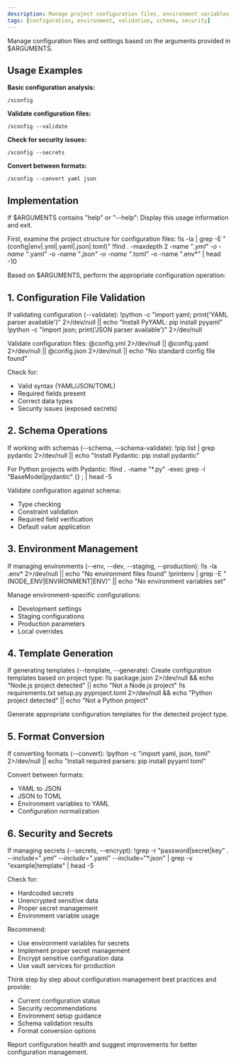 ```yaml
---
description: Manage project configuration files, environment variables, and application settings
tags: [configuration, environment, validation, schema, security]
---
```


Manage configuration files and settings based on the arguments provided in $ARGUMENTS.

## Usage Examples

**Basic configuration analysis:**
```
/xconfig
```

**Validate configuration files:**
```
/xconfig --validate
```

**Check for security issues:**
```
/xconfig --secrets
```

**Convert between formats:**
```
/xconfig --convert yaml json
```

## Implementation

If $ARGUMENTS contains "help" or "--help":
Display this usage information and exit.

First, examine the project structure for configuration files:
!ls -la | grep -E "(config|env|\.yml|\.yaml|\.json|\.toml)"
!find . -maxdepth 2 -name "*.yml" -o -name "*.yaml" -o -name "*.json" -o -name "*.toml" -o -name ".env*" | head -10

Based on $ARGUMENTS, perform the appropriate configuration operation:

## 1. Configuration File Validation

If validating configuration (--validate):
!python -c "import yaml; print('YAML parser available')" 2>/dev/null || echo "Install PyYAML: pip install pyyaml"
!python -c "import json; print('JSON parser available')" 2>/dev/null

Validate configuration files:
@config.yml 2>/dev/null || @config.yaml 2>/dev/null || @config.json 2>/dev/null || echo "No standard config file found"

Check for:
- Valid syntax (YAML/JSON/TOML)
- Required fields present
- Correct data types
- Security issues (exposed secrets)

## 2. Schema Operations

If working with schemas (--schema, --schema-validate):
!pip list | grep pydantic 2>/dev/null || echo "Install Pydantic: pip install pydantic"

For Python projects with Pydantic:
!find . -name "*.py" -exec grep -l "BaseModel\|pydantic" {} \; | head -5

Validate configuration against schema:
- Type checking
- Constraint validation
- Required field verification
- Default value application

## 3. Environment Management

If managing environments (--env, --dev, --staging, --production):
!ls -la .env* 2>/dev/null || echo "No environment files found"
!printenv | grep -E "(NODE_ENV|ENVIRONMENT|ENV)" || echo "No environment variables set"

Manage environment-specific configurations:
- Development settings
- Staging configurations
- Production parameters
- Local overrides

## 4. Template Generation

If generating templates (--template, --generate):
Create configuration templates based on project type:
!ls package.json 2>/dev/null && echo "Node.js project detected" || echo "Not a Node.js project"
!ls requirements.txt setup.py pyproject.toml 2>/dev/null && echo "Python project detected" || echo "Not a Python project"

Generate appropriate configuration templates for the detected project type.

## 5. Format Conversion

If converting formats (--convert):
!python -c "import yaml, json, toml" 2>/dev/null || echo "Install required parsers: pip install pyyaml toml"

Convert between formats:
- YAML to JSON
- JSON to TOML
- Environment variables to YAML
- Configuration normalization

## 6. Security and Secrets

If managing secrets (--secrets, --encrypt):
!grep -r "password\|secret\|key" . --include="*.yml" --include="*.yaml" --include="*.json" | grep -v "example\|template" | head -5

Check for:
- Hardcoded secrets
- Unencrypted sensitive data
- Proper secret management
- Environment variable usage

Recommend:
- Use environment variables for secrets
- Implement proper secret management
- Encrypt sensitive configuration data
- Use vault services for production

Think step by step about configuration management best practices and provide:
- Current configuration status
- Security recommendations
- Environment setup guidance
- Schema validation results
- Format conversion options

Report configuration health and suggest improvements for better configuration management.

